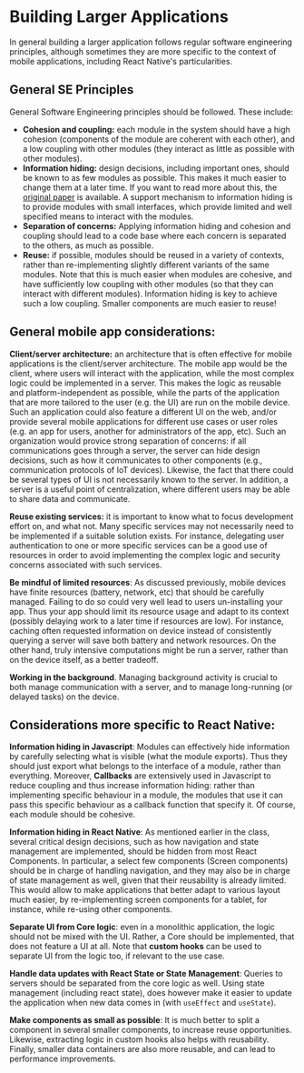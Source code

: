 # Building Larger Applications

In general building a larger application follows regular software engineering principles, although sometimes they are more specific to the context of mobile applications, including React Native's particularities.

## General SE Principles
General Software Engineering principles should be followed. These include:
- **Cohesion and coupling:** each module in the system should have a high cohesion (components of the module are coherent with each other), and a low coupling with other modules (they interact as little as possible with other modules). 
- **Information hiding:** design decisions, including important ones, should be known to as few modules as possible. This makes it much easier to change them at a later time. If you want to read more about this, the [original paper](https://apps.dtic.mil/sti/pdfs/AD0773837.pdf) is available. A support mechanism to information hiding is to provide modules with small interfaces, which provide limited and well specified means to interact with the modules.
- **Separation of concerns:** Applying information hiding and cohesion and coupling should lead to a code base where each concern is separated to the others, as much as possible.
- **Reuse:** if possible, modules should be reused in a variety of contexts, rather than re-implementing slightly different variants of the same modules. Note that this is much easier when modules are cohesive, and have sufficiently low coupling with other modules (so that they can interact with different modules). Information hiding is key to achieve such a low coupling. Smaller components are much easier to reuse!

## General mobile app considerations:

**Client/server architecture:** an architecture that is often effective for mobile applications is the client/server architecture. The mobile app would be the client, where users will interact with the application, while the most complex logic could be implemented in a server. This makes the logic as reusable and platform-independent as possible, while the parts of the application that are more tailored to the user (e.g. the UI) are run on the mobile device. Such an application could also feature a different UI on the web, and/or provide several mobile applications for different use cases or user roles (e.g. an app for users, another for administrators of the app, etc). Such an organization would provice strong separation of concerns: if all communications goes through a server, the server can hide design decisions, such as how it communicates to other components (e.g., communication protocols of IoT devices). Likewise, the fact that there could be several types of UI is not necessarily known to the server. In addition, a server is a useful point of centralization, where different users may be able to share data and communicate.

**Reuse existing services:** it is important to know what to focus development effort on, and what not. Many specific services may not necessarily need to be implemented if a suitable solution exists. For instance, delegating user authentication to one or more specific services can be a good use of resources in order to avoid implementing the complex logic and security concerns associated with such services.

**Be mindful of limited resources**: As discussed previously, mobile devices have finite resources (battery, network, etc) that should be carefully managed. Failing to do so could very well lead to users un-installing your app. Thus your app should limit its resource usage and adapt to its context (possibly delaying work to a later time if resources are low). For instance, caching often requested information on device instead of consistently querying a server will save both battery and network resources. On the other hand, truly intensive computations might be run a server, rather than on the device itself, as a better tradeoff. 

**Working in the background**. Managing background activity is crucial to both manage communication with a server, and to manage long-running (or delayed tasks) on the device. 

## Considerations more specific to React Native:

**Information hiding in Javascript**: Modules can effectively hide information by carefully selecting what is visible (what the module exports). Thus they should just export what belongs to the interface of a module, rather than everything. Moreover, **Callbacks** are extensively used in Javascript to reduce coupling and thus increase information hiding: rather than implementing specific behaviour in a module, the modules that use it can pass this specific behaviour as a callback function that specify it. Of course, each module should be cohesive.

**Information hiding in React Native**: As mentioned earlier in the class, several critical design decisions, such as how navigation and state management are implemented, should be hidden from most React Components. In particular, a select few components (Screen components) should be in charge of handling navigation, and they may also be in charge of state management as well, given that their reusability is already limited. This would allow to make applications that better adapt to various layout much easier, by re-implementing screen components for a tablet, for instance, while re-using other components. 

**Separate UI from Core logic**: even in a monolithic application, the logic should not be mixed with the UI. Rather, a Core should be implemented, that does not feature a UI at all. Note that **custom hooks** can be used to separate UI from the logic too, if relevant to the use case.

**Handle data updates with React State or State Management**: Queries to servers should be separated from the core logic as well. Using state management (including react state), does however make it easier to update the application when new data comes in (with `useEffect` and `useState`).

**Make components as small as possible**: It is much better to split a component in several smaller components, to increase reuse opportunities. Likewise, extracting logic in custom hooks also helps with reusability. Finally, smaller data containers are also more reusable, and can lead to performance improvements.
